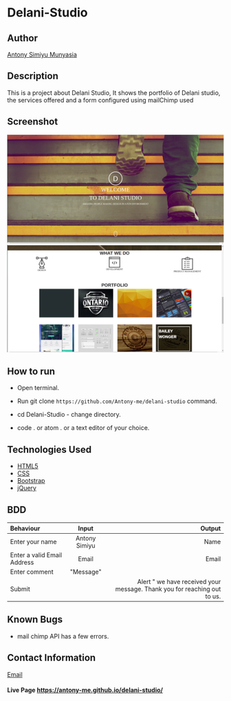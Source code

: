 # Delani-Studio

## Author

[Antony Simiyu  Munyasia](https://github.com/Antony-me)

## Description
This is a project about Delani Studio, It shows the portfolio of Delani studio, the services offered and a form configured using mailChimp used 
## Screenshot
<img src="assets/delaniH.png">
<img src= "assets/delani2.png">

## How to run 

* Open terminal.

* Run   git clone ```https://github.com/Antony-me/delani-studio``` command.

* cd Delani-Studio - change directory.

* code . or atom . or a text editor of your choice.

## Technologies Used

* [HTML5](https://github.com/topics/html5)
* [CSS](https://github.com/topics/css3)
* [Bootstrap](https://github.com/topics/bootstrap)
* [jQuery](https://github.com/topics/javascript)



## BDD
| Behaviour      | Input        | Output       |
| :------------- | :----------: | -----------: |
|  Enter your name  |   Antony Simiyu  |  Name   |
| Enter a valid Email Address  | Email |  Email |
| Enter comment |  "Message"   |     |
| Submit|     |Alert " we have received your message. Thank you for reaching out to us.|

## Known Bugs
* mail chimp API has a few errors.

## Contact Information 

[Email](antonymunyasia993@gmail.com)

#### Live Page https://antony-me.github.io/delani-studio/
